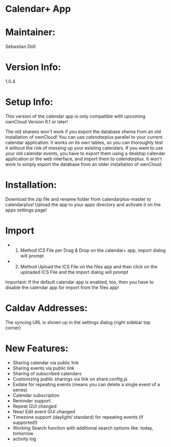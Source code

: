 Calendar+ App
=============

Maintainer:
===========
Sebastian Döll

Version Info:
============
1.0.4

Setup Info:
===========
This version of the calendar app is only compatible with upcoming ownCloud Version 8.1 or later!

The old sharees won't work if you export the database shema from an old installation of ownCloud!
You can use *calendarplus* parallel to your current calendar application: it works on its own tables, so you can thoroughly test it without the risk of messing up your existing calendars. If you want to use your old calendar events, you have to export them using a desktop calendar application or the web interface, and import them to *calendarplus.* It won't work to simply export the database from an older installation of ownCloud.


Installation:
=============
Download the zip file and rename folder from calendarplus-master to calendarplus! Upload the app to your apps directory and activate it on the apps settings page!

Import
======
- 1. Method
ICS File per Drag & Drop on the calendar+ app,  import dialog will prompt
- 2. Method
Upload the ICS File on the files app and then click on the uploaded ICS File and the import dialog will prompt

Important:
If the default calendar app is enabled, too, then you have to disable the calendar app for import from the files app!

Caldav Addresses:
==================
The syncing URL is shown up in the settings dialog (right sidebar top corner)

New Features:
=============
- Sharing calendar via public link 
- Sharing events via public link
- Sharing of subscribed calendars
- Customizing public sharings via link on share.config.js
- Exdate for repeating events (means you can delete a single event of a series)
- Calendar subscription
- Reminder support
- Repeat GUI changed
- New/ Edit event GUI changed
- Timezone support (daylight/ standard) for repeating events (if supported!)
- Working Search function with additional search options like: today, tomorrow
- activity log

